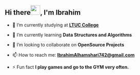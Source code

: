 ## Hi there<img src="https://raw.githubusercontent.com/MartinHeinz/MartinHeinz/master/wave.gif" width="30px">, I'm Ibrahim

- 🔭 I’m currently studying at **[LTUC College](https://asac.ltuc.com/)**

- 🌱 I’m currently learning **Data Structures and Algorithms**

- 👯 I’m looking to collaborate on **OpenSource Projects**

<!-- - 🤔 I’m looking for help with ...

- 💬 Ask me about ... -->

- 📫 How to reach me: **IbrahimAlhamshari742@gmail.com**

<!-- - 😄 Pronouns: ...
 -->
- ⚡ Fun fact **I play games and go to the GYM very often.**

